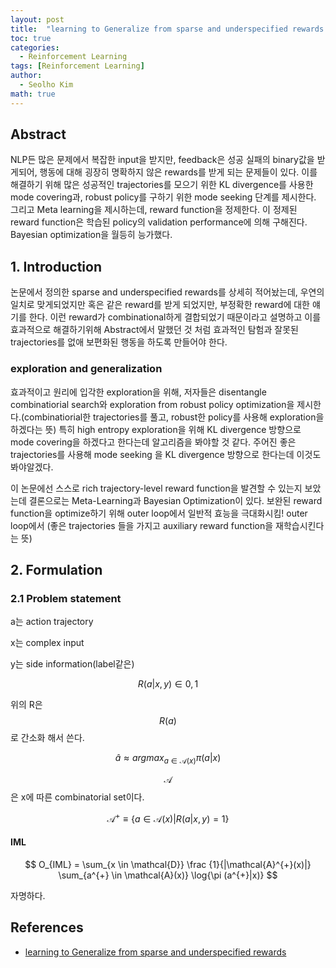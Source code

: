 ```yaml
---
layout: post
title:  "learning to Generalize from sparse and underspecified rewards 논문리뷰"
toc: true
categories: 
  - Reinforcement Learning 
tags: [Reinforcement Learning]
author:
  - Seolho Kim
math: true
---
```


## Abstract

NLP든 많은 문제에서 복잡한 input을 받지만, feedback은 성공 실패의 binary값을 받게되어, 행동에 대해 굉장히 명확하지 않은 rewards를 받게 되는 문제들이 있다.
이를 해결하기 위해 많은 성공적인 trajectories를 모으기 위한 KL divergence를 사용한 mode covering과, robust policy를 구하기 위한 mode seeking 단계를 제시한다.
그리고 Meta learning을 제시하는데, reward function을 정제한다. 이 정제된 reward function은 학습된 policy의 validation performance에 의해 구해진다.
Bayesian optimization을 월등히 능가했다.

## 1. Introduction

논문에서 정의한 sparse and underspecified rewards를 상세히 적어놨는데, 우연의 일치로 맞게되었지만 혹은 같은 reward를 받게 되었지만,
부정확한 reward에 대한 얘기를 한다. 이런 reward가 combinational하게 결합되었기 때문이라고 설명하고 이를 효과적으로 해결하기위해 Abstract에서 말했던
것 처럼 효과적인 탐험과 잘못된 trajectories를 없애 보편화된 행동을 하도록 만들어야 한다.

### exploration and generalization

효과적이고 원리에 입각한 exploration을 위해, 저자들은 disentangle combinatiorial search와 exploration from robust policy optimization을 제시한다.(combinatiorial한 trajectories를 풀고, robust한 policy를 사용해 exploration을 하겠다는 뜻)
특히 high entropy exploration을 위해 KL divergence 방향으로 mode covering을 하겠다고 한다는데 알고리즘을 봐야할 것 같다.
주어진 좋은 trajectories를 사용해 mode seeking 을 KL divergence 방향으로 한다는데 이것도 봐야알겠다.

이 논문에선 스스로 rich trajectory-level reward function을 발견할 수 있는지 보았는데 결론으로는 Meta-Learning과 Bayesian Optimization이 있다.
보완된 reward function을 optimize하기 위해 outer loop에서 일반적 효능을 극대화시킴! outer loop에서 (좋은 trajectories 들을 가지고 auxiliary reward function을 재학습시킨다는 뜻)

## 2. Formulation

### 2.1 Problem statement

a는 action trajectory

x는 complex input

y는 side information(label같은)

$$ R(a |x,y) \in {0,1} $$

위의 R은 $$R(a)$$로 간소화 해서 쓴다.



$$ \hat{a} \approx argmax_{a \in \mathcal{A}(x)} \pi(a|x) $$ 

$$\mathcal{A}$$은 x에 따른 combinatorial set이다. 

$$\mathcal{A}^{+} \equiv \{a \in \mathcal{A}(x) | R(a |x,y) = 1 \}$$

#### IML

$$ O_{IML} = \sum_{x \in \mathcal{D}} \frac {1}{|\mathcal{A}^{+}(x)|} \sum_{a^{+} \in \mathcal{A}(x)} \log{\pi (a^{+}|x)}  $$

자명하다. 

## References
- [learning to Generalize from sparse and underspecified rewards](https://arxiv.org/abs/1902.07198)